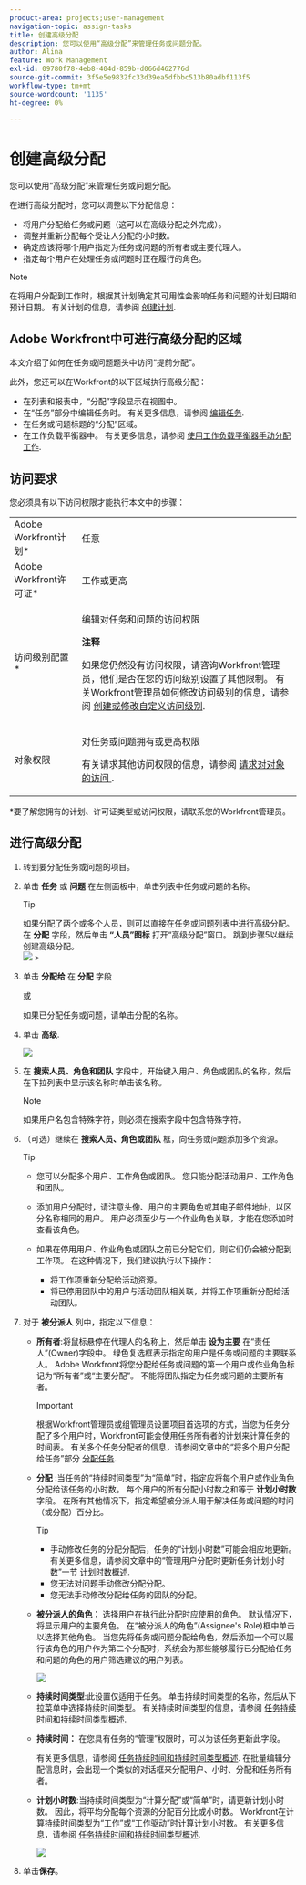 ```yaml
---
product-area: projects;user-management
navigation-topic: assign-tasks
title: 创建高级分配
description: 您可以使用“高级分配”来管理任务或问题分配。
author: Alina
feature: Work Management
exl-id: 09780f78-4eb8-404d-859b-d066d462776d
source-git-commit: 3f5e5e9832fc33d39ea5dfbbc513b80adbf113f5
workflow-type: tm+mt
source-wordcount: '1135'
ht-degree: 0%

---
```


# 创建高级分配

您可以使用“高级分配”来管理任务或问题分配。

在进行高级分配时，您可以调整以下分配信息：

* 将用户分配给任务或问题（这可以在高级分配之外完成）。
* 调整并重新分配每个受让人分配的小时数。
* 确定应该将哪个用户指定为任务或问题的所有者或主要代理人。
* 指定每个用户在处理任务或问题时正在履行的角色。

>[!NOTE]
>
>在将用户分配到工作时，根据其计划确定其可用性会影响任务和问题的计划日期和预计日期。 有关计划的信息，请参阅 [创建计划](../../../administration-and-setup/set-up-workfront/configure-timesheets-schedules/create-schedules.md).

## Adobe Workfront中可进行高级分配的区域

本文介绍了如何在任务或问题题头中访问“提前分配”。

此外，您还可以在Workfront的以下区域执行高级分配：

* 在列表和报表中，“分配”字段显示在视图中。
* 在“任务”部分中编辑任务时。 有关更多信息，请参阅 [编辑任务](../../../manage-work/tasks/manage-tasks/edit-tasks.md).
* 在任务或问题标题的“分配”区域。
* 在工作负载平衡器中。 有关更多信息，请参阅 [使用工作负载平衡器手动分配工作](../../../resource-mgmt/workload-balancer/assign-work-in-workload-balancer-manually.md).

## 访问要求

您必须具有以下访问权限才能执行本文中的步骤：

<table style="table-layout:auto"> 
 <col> 
 <col> 
 <tbody> 
  <tr> 
   <td role="rowheader">Adobe Workfront计划*</td> 
   <td> <p>任意</p> </td> 
  </tr> 
  <tr> 
   <td role="rowheader">Adobe Workfront许可证*</td> 
   <td> <p>工作或更高</p> </td> 
  </tr> 
  <tr> 
   <td role="rowheader">访问级别配置*</td> 
   <td> <p>编辑对任务和问题的访问权限</p> <p><b>注释</b>

如果您仍然没有访问权限，请咨询Workfront管理员，他们是否在您的访问级别设置了其他限制。 有关Workfront管理员如何修改访问级别的信息，请参阅 <a href="../../../administration-and-setup/add-users/configure-and-grant-access/create-modify-access-levels.md" class="MCXref xref">创建或修改自定义访问级别</a>.</p> </td>
</tr> 
  <tr> 
   <td role="rowheader">对象权限</td> 
   <td> <p>对任务或问题拥有或更高权限</p> <p>有关请求其他访问权限的信息，请参阅 <a href="../../../workfront-basics/grant-and-request-access-to-objects/request-access.md" class="MCXref xref">请求对对象的访问 </a>.</p> </td> 
  </tr> 
 </tbody> 
</table>

&#42;要了解您拥有的计划、许可证类型或访问权限，请联系您的Workfront管理员。

## 进行高级分配

1. 转到要分配任务或问题的项目。
1. 单击 **任务** 或 **问题** 在左侧面板中，单击列表中任务或问题的名称。

   >[!TIP]
   >
   >如果分配了两个或多个人员，则可以直接在任务或问题列表中进行高级分配。 在 **分配** 字段，然后单击 **“人员”图标** 打开“高级分配”窗口。 跳到步骤5以继续创建高级分配。\
   >![](assets/nwe-advanced-assignments-350x55.png)   >

1. 单击 **分配给** 在 **分配** 字段

   或

   如果已分配任务或问题，请单击分配的名称。

1. 单击 **高级**.

   ![](assets/advanced-assignments-link-from-task-header-nwe-350x267.png)

1. 在 **搜索人员、角色和团队** 字段中，开始键入用户、角色或团队的名称，然后在下拉列表中显示该名称时单击该名称。

   >[!NOTE]
   >
   >如果用户名包含特殊字符，则必须在搜索字段中包含特殊字符。

1. （可选）继续在 **搜索人员、角色或团队** 框，向任务或问题添加多个资源。

   >[!TIP]
   >
   >* 您可以分配多个用户、工作角色或团队。 您只能分配活动用户、工作角色和团队。
   >
   >
   >* 添加用户分配时，请注意头像、用户的主要角色或其电子邮件地址，以区分名称相同的用户。 用户必须至少与一个作业角色关联，才能在您添加时查看该角色。
   >
   >
   >* 如果在停用用户、作业角色或团队之前已分配它们，则它们仍会被分配到工作项。 在这种情况下，我们建议执行以下操作：
      >   
      >   * 将工作项重新分配给活动资源。
      >   * 将已停用团队中的用户与活动团队相关联，并将工作项重新分配给活动团队。


1. 对于 **被分派人** 列中，指定以下信息：


   * **所有者**:将鼠标悬停在代理人的名称上，然后单击 **设为主要** 在“责任人”(Owner)字段中。 绿色复选框表示指定的用户是任务或问题的主要联系人。 Adobe Workfront将您分配给任务或问题的第一个用户或作业角色标记为“所有者”或“主要分配”。 不能将团队指定为任务或问题的主要所有者。

      >[!IMPORTANT]
      >
      >根据Workfront管理员或组管理员设置项目首选项的方式，当您为任务分配了多个用户时，Workfront可能会使用任务所有者的计划来计算任务的时间表。 有关多个任务分配者的信息，请参阅文章中的“将多个用户分配给任务”部分 [分配任务](../../../manage-work/tasks/assign-tasks/assign-tasks.md).

   * **分配** :当任务的“持续时间类型”为“简单”时，指定应将每个用户或作业角色分配给该任务的小时数。 每个用户的所有分配小时数之和等于 **计划小时数** 字段。 在所有其他情况下，指定希望被分派人用于解决任务或问题的时间（或分配）百分比。

      <!--   
     <p data-mc-conditions="QuicksilverOrClassic.Draft mode">(NOTE: make sure this is right in the new UI for both classic and QS???)</p>   
     -->

      >[!TIP]
      >
      >
      >   
      >   
      >   * 手动修改任务的分配分配后，任务的“计划小时数”可能会相应地更新。 有关更多信息，请参阅文章中的“管理用户分配时更新任务计划小时数”一节 [计划时数概述](../../../manage-work/tasks/task-information/planned-hours.md).
      >   * 您无法对问题手动修改分配分配。
      >   * 您无法手动修改分配给任务的团队的分配。


   * **被分派人的角色：** 选择用户在执行此分配时应使用的角色。  默认情况下，将显示用户的主要角色。 在“被分派人的角色”(Assignee&#39;s Role)框中单击以选择其他角色。  当您先将任务或问题分配给角色，然后添加一个可以履行该角色的用户作为第二个分配时，系统会为那些能够履行已分配给任务和问题的角色的用户筛选建议的用户列表。

      ![](assets/advanced-assignments-box-select-a-role-350x243.png)

   * **持续时间类型**:此设置仅适用于任务。 单击持续时间类型的名称，然后从下拉菜单中选择持续时间类型。 有关持续时间类型的信息，请参阅 [任务持续时间和持续时间类型概述](../../../manage-work/tasks/taskdurtn/task-duration-and-duration-type.md).

   * **持续时间：** 在您具有任务的“管理”权限时，可以为该任务更新此字段。

      有关更多信息，请参阅 [任务持续时间和持续时间类型概述](../../../manage-work/tasks/taskdurtn/task-duration-and-duration-type.md). 在批量编辑分配信息时，会出现一个类似的对话框来分配用户、小时、分配和任务所有者。

   * **计划小时数**:当持续时间类型为“计算分配”或“简单”时，请更新计划小时数。 因此，将平均分配每个资源的分配百分比或小时数。 Workfront在计算持续时间类型为“工作”或“工作驱动”时计算计划小时数。 有关更多信息，请参阅 [任务持续时间和持续时间类型概述](../../../manage-work/tasks/taskdurtn/task-duration-and-duration-type.md).

      ![](assets/qs-advanced-assignments-box-with-duration-type-and-duration-350x251.png)

1. 单击&#x200B;**保存**。
